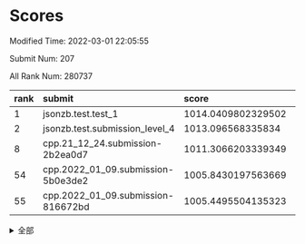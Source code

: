 # Scores

Modified Time: 2022-03-01 22:05:55

Submit Num: 207

All Rank Num: 280737

| rank |               submit               |       score        |       sigma        | pk_num |
| :--- | :--------------------------------- | :----------------- | :----------------- | :----- |
| 1    | jsonzb.test.test_1                 | 1014.0409802329502 | 0.8015561783911067 | 5423   |
| 2    | jsonzb.test.submission_level_4     | 1013.096568335834  | 0.8035205903627036 | 5419   |
| 8    | cpp.21_12_24.submission-2b2ea0d7   | 1011.3066203339349 | 0.7665184765793998 | 5429   |
| 54   | cpp.2022_01_09.submission-5b0e3de2 | 1005.8430197563669 | 0.713490140234944  | 5421   |
| 55   | cpp.2022_01_09.submission-816672bd | 1005.4495504135323 | 0.7222734807867451 | 5422   |


<details>
<summary>全部</summary>

| rank |                 submit                 |       score        |       sigma        | pk_num |
| :--- | :------------------------------------- | :----------------- | :----------------- | :----- |
| 1    | jsonzb.test.test_1                     | 1014.0409802329502 | 0.8015561783911067 | 5423   |
| 2    | jsonzb.test.submission_level_4         | 1013.096568335834  | 0.8035205903627036 | 5419   |
| 3    | gobigger.level_3.submission_level_3_10 | 1012.6718178428166 | 0.809562267066425  | 5430   |
| 4    | gobigger.level_3.submission_level_3_13 | 1011.5264103461259 | 0.7706539278376905 | 5432   |
| 5    | gobigger.level_3.submission_level_3_33 | 1011.5217440434781 | 0.7720362158559795 | 5423   |
| 6    | gobigger.level_3.submission_level_3_15 | 1011.3711313703959 | 0.7488412479763313 | 5428   |
| 7    | gobigger.level_3.submission_level_3_7  | 1011.3195853338536 | 0.7603198927384965 | 5426   |
| 8    | cpp.21_12_24.submission-2b2ea0d7       | 1011.3066203339349 | 0.7665184765793998 | 5429   |
| 9    | gobigger.level_3.submission_level_3_41 | 1011.2622302014773 | 0.7853971927083019 | 5425   |
| 10   | gobigger.level_3.submission_level_3_38 | 1011.1210049459199 | 0.7967637790832317 | 5424   |
| 11   | gobigger.level_3.submission_level_3_5  | 1010.9567664264836 | 0.7642287217000181 | 5426   |
| 12   | gobigger.level_3.submission_level_3_35 | 1010.9238148666396 | 0.7579457451709383 | 5428   |
| 13   | gobigger.level_3.submission_level_3_49 | 1010.8990624848067 | 0.7660345610396858 | 5429   |
| 14   | gobigger.level_3.submission_level_3_16 | 1010.8575563004969 | 0.7449067393918808 | 5426   |
| 15   | gobigger.level_3.submission_level_3_25 | 1010.8373762860838 | 0.7791722046341774 | 5425   |
| 16   | gobigger.level_3.submission_level_3_24 | 1010.7751874776178 | 0.7660807841784039 | 5427   |
| 17   | gobigger.level_3.submission_level_3_40 | 1010.607259053184  | 0.7434540995698282 | 5423   |
| 18   | gobigger.level_3.submission_level_3_34 | 1010.5607672557834 | 0.7597585144467155 | 5426   |
| 19   | gobigger.level_3.submission_level_3_28 | 1010.4561701061049 | 0.7685464668120261 | 5420   |
| 20   | gobigger.level_3.submission_level_3_42 | 1010.4388829905713 | 0.7760508657586093 | 5429   |
| 21   | gobigger.level_3.submission_level_3_20 | 1010.438817785469  | 0.7604938314377451 | 5428   |
| 22   | gobigger.level_3.submission_level_3_36 | 1010.4144709861049 | 0.7481660570628115 | 5425   |
| 23   | gobigger.level_3.submission_level_3_44 | 1010.407605826111  | 0.7870288466298188 | 5423   |
| 24   | gobigger.level_3.submission_level_3_31 | 1010.2020008937817 | 0.7456336696211175 | 5424   |
| 25   | gobigger.level_3.submission_level_3_12 | 1010.1359887447584 | 0.7543265109731638 | 5424   |
| 26   | gobigger.level_3.submission_level_3_23 | 1010.1228156436625 | 0.7577580312003077 | 5423   |
| 27   | gobigger.level_3.submission_level_3_2  | 1010.0020683623079 | 0.765920546750795  | 5428   |
| 28   | gobigger.level_3.submission_level_3_32 | 1009.9920575712431 | 0.7744019545524069 | 5422   |
| 29   | gobigger.level_3.submission_level_3_8  | 1009.9384114815988 | 0.7618039910858129 | 5427   |
| 30   | gobigger.level_3.submission_level_3_22 | 1009.9261382771197 | 0.7670216893702707 | 5422   |
| 31   | gobigger.level_3.submission_level_3_1  | 1009.8341718074456 | 0.7517430338550002 | 5422   |
| 32   | gobigger.level_3.submission_level_3_9  | 1009.7640520406609 | 0.7734399321945667 | 5424   |
| 33   | gobigger.level_3.submission_level_3_21 | 1009.6423964610277 | 0.7591127715232487 | 5424   |
| 34   | gobigger.level_3.submission_level_3_45 | 1009.5849533674477 | 0.7433686861952867 | 5420   |
| 35   | gobigger.level_3.submission_level_3_43 | 1009.5599014305858 | 0.7851162768830501 | 5422   |
| 36   | gobigger.level_3.submission_level_3_47 | 1009.5196124449466 | 0.7406697087973516 | 5422   |
| 37   | gobigger.level_3.submission_level_3_37 | 1009.4157544151777 | 0.746287736901055  | 5427   |
| 38   | gobigger.level_3.submission_level_3_3  | 1009.2562445283819 | 0.7345641730244801 | 5427   |
| 39   | gobigger.level_3.submission_level_3_26 | 1009.2329766460555 | 0.7483302266424788 | 5416   |
| 40   | gobigger.level_3.submission_level_3_27 | 1009.1830676900228 | 0.7358788961659852 | 5426   |
| 41   | gobigger.level_3.submission_level_3_46 | 1009.1818357106487 | 0.735285049092789  | 5422   |
| 42   | gobigger.level_3.submission_level_3_29 | 1009.1778654025342 | 0.764447614835249  | 5430   |
| 43   | gobigger.level_3.submission_level_3_48 | 1009.1217538427593 | 0.755686451664141  | 5427   |
| 44   | gobigger.level_3.submission_level_3_4  | 1009.0975849542949 | 0.7649497363770149 | 5429   |
| 45   | gobigger.level_3.submission_level_3_19 | 1009.0700550561818 | 0.753376814846013  | 5422   |
| 46   | gobigger.level_3.submission_level_3_14 | 1008.9334718196876 | 0.7776534323284316 | 5426   |
| 47   | gobigger.level_3.submission_level_3_30 | 1008.8620543199548 | 0.7356777504150454 | 5427   |
| 48   | gobigger.level_3.submission_level_3_17 | 1008.8021931880338 | 0.7409549892459383 | 5424   |
| 49   | gobigger.level_3.submission_level_3_39 | 1008.5724794635768 | 0.7451840538930041 | 5428   |
| 50   | gobigger.level_3.submission_level_3_11 | 1008.3984550069055 | 0.7211915667944789 | 5422   |
| 51   | gobigger.level_3.submission_level_3_18 | 1008.1552831924682 | 0.7490580263823166 | 5420   |
| 52   | gobigger.level_3.submission_level_3_0  | 1008.0311821229333 | 0.7498011390698129 | 5428   |
| 53   | gobigger.level_3.submission_level_3_6  | 1007.6726202333031 | 0.7735627360997631 | 5423   |
| 54   | cpp.2022_01_09.submission-5b0e3de2     | 1005.8430197563669 | 0.713490140234944  | 5421   |
| 55   | cpp.2022_01_09.submission-816672bd     | 1005.4495504135323 | 0.7222734807867451 | 5422   |
| 56   | gobigger.level_1.submission_level_1_49 | 1004.8317153688951 | 0.7078794255311551 | 5428   |
| 57   | gobigger.level_1.submission_level_1_14 | 1004.8023071313845 | 0.7229836773881091 | 5423   |
| 58   | gobigger.level_1.submission_level_1_30 | 1004.3756114759605 | 0.7260814235801073 | 5422   |
| 59   | gobigger.level_1.submission_level_1_11 | 1004.3065799544145 | 0.7205252607055137 | 5429   |
| 60   | gobigger.level_1.submission_level_1_13 | 1004.2777123562541 | 0.7066549617802442 | 5420   |
| 61   | gobigger.level_1.submission_level_1_37 | 1004.2601618267083 | 0.7190961377306805 | 5422   |
| 62   | gobigger.level_1.submission_level_1_38 | 1004.1398394506286 | 0.7239229082129287 | 5428   |
| 63   | gobigger.level_1.submission_level_1_21 | 1004.1209214976863 | 0.7191423877086018 | 5431   |
| 64   | gobigger.level_1.submission_level_1_24 | 1004.074531259575  | 0.6998053763202731 | 5430   |
| 65   | gobigger.level_1.submission_level_1_17 | 1004.0586654540352 | 0.7245902557780279 | 5427   |
| 66   | gobigger.level_1.submission_level_1_7  | 1004.0382209855393 | 0.7175645530963741 | 5429   |
| 67   | gobigger.level_1.submission_level_1_4  | 1004.0029656014876 | 0.7027275731896915 | 5431   |
| 68   | gobigger.level_1.submission_level_1_26 | 1003.8546720133958 | 0.7152835875250421 | 5422   |
| 69   | gobigger.level_1.submission_level_1_10 | 1003.851358780906  | 0.7264366218026209 | 5425   |
| 70   | gobigger.level_1.submission_level_1_44 | 1003.850720980873  | 0.7259613873635071 | 5430   |
| 71   | gobigger.level_1.submission_level_1_36 | 1003.8336071797237 | 0.7363601190769986 | 5429   |
| 72   | gobigger.level_1.submission_level_1_15 | 1003.7459671373689 | 0.7177622864588239 | 5423   |
| 73   | gobigger.level_1.submission_level_1_43 | 1003.6701175013338 | 0.7184307425292731 | 5421   |
| 74   | gobigger.level_1.submission_level_1_46 | 1003.6642336123155 | 0.7202769171961022 | 5426   |
| 75   | gobigger.level_1.submission_level_1_48 | 1003.6454421414898 | 0.717237968347147  | 5425   |
| 76   | gobigger.level_1.submission_level_1_8  | 1003.6271343470501 | 0.729384953032033  | 5423   |
| 77   | gobigger.level_1.submission_level_1_27 | 1003.4863241428832 | 0.7158685438521502 | 5425   |
| 78   | gobigger.level_1.submission_level_1_20 | 1003.3468482509257 | 0.7130725305456064 | 5428   |
| 79   | gobigger.level_1.submission_level_1_34 | 1003.326701517999  | 0.7103579867836977 | 5424   |
| 80   | gobigger.level_1.submission_level_1_32 | 1003.3224563382261 | 0.7366386503941301 | 5425   |
| 81   | gobigger.level_1.submission_level_1_25 | 1003.1450731119253 | 0.7246414529211505 | 5425   |
| 82   | gobigger.level_1.submission_level_1_31 | 1003.1292025573744 | 0.710815550873233  | 5423   |
| 83   | gobigger.level_1.submission_level_1_16 | 1003.0837223224272 | 0.7185317523740142 | 5423   |
| 84   | gobigger.level_1.submission_level_1_5  | 1003.0605837506474 | 0.713795378329812  | 5422   |
| 85   | gobigger.level_1.submission_level_1_29 | 1003.0579072589251 | 0.7223604329959086 | 5426   |
| 86   | gobigger.level_1.submission_level_1_47 | 1003.0271055744921 | 0.7090198687918638 | 5427   |
| 87   | gobigger.level_1.submission_level_1_12 | 1002.9320144979839 | 0.7185458408353889 | 5434   |
| 88   | gobigger.level_1.submission_level_1_19 | 1002.9104810871837 | 0.715011556294034  | 5423   |
| 89   | gobigger.level_1.submission_level_1_22 | 1002.8643805729748 | 0.7065478876163509 | 5426   |
| 90   | gobigger.level_1.submission_level_1_35 | 1002.8623504042858 | 0.7272158595445101 | 5425   |
| 91   | gobigger.level_1.submission_level_1_1  | 1002.8444182465726 | 0.7098169704327612 | 5431   |
| 92   | gobigger.level_1.submission_level_1_18 | 1002.7841157663478 | 0.7151543880671316 | 5422   |
| 93   | gobigger.level_1.submission_level_1_0  | 1002.7746193121177 | 0.7184996868105958 | 5431   |
| 94   | gobigger.level_1.submission_level_1_6  | 1002.6486991130193 | 0.7075488401846692 | 5428   |
| 95   | gobigger.level_1.submission_level_1_9  | 1002.6292597857571 | 0.7111980053522035 | 5422   |
| 96   | gobigger.level_1.submission_level_1_33 | 1002.6237374926933 | 0.7076024323988162 | 5423   |
| 97   | gobigger.level_1.submission_level_1_39 | 1002.5651196900562 | 0.7187479366437282 | 5425   |
| 98   | gobigger.level_1.submission_level_1_3  | 1002.5542241398167 | 0.7154687886456237 | 5428   |
| 99   | gobigger.level_1.submission_level_1_42 | 1002.481242918242  | 0.7141585753363233 | 5428   |
| 100  | gobigger.level_1.submission_level_1_41 | 1002.4252748628168 | 0.7212296010572855 | 5418   |
| 101  | gobigger.level_1.submission_level_1_28 | 1002.4218034355246 | 0.7215084952399627 | 5425   |
| 102  | gobigger.level_1.submission_level_1_23 | 1002.4169469456316 | 0.7251408082811226 | 5421   |
| 103  | gobigger.level_1.submission_level_1_40 | 1002.2644690685195 | 0.7283200749777171 | 5425   |
| 104  | gobigger.level_1.submission_level_1_45 | 1002.1857620085555 | 0.7099663974360879 | 5424   |
| 105  | gobigger.level_1.submission_level_1_2  | 1001.2444512956954 | 0.7155233271622954 | 5429   |
| 106  | gobigger.random.submission_random_19   | 997.3862509821812  | 0.7061180085877364 | 5428   |
| 107  | gobigger.random.submission_random_24   | 997.2792569534633  | 0.7147510796430151 | 5423   |
| 108  | gobigger.random.submission_random_11   | 997.009864661895   | 0.7172815859395366 | 5428   |
| 109  | gobigger.random.submission_random_41   | 996.9770607161921  | 0.7036961400667888 | 5423   |
| 110  | gobigger.random.submission_random_5    | 996.9027410152335  | 0.7093964973149868 | 5423   |
| 111  | gobigger.random.submission_random_12   | 996.7498764475744  | 0.7134463742692495 | 5427   |
| 112  | gobigger.random.submission_random_37   | 996.7315061809018  | 0.7058345311253953 | 5421   |
| 113  | gobigger.random.submission_random_1    | 996.6675916462785  | 0.7118692739852276 | 5425   |
| 114  | gobigger.random.submission_random_13   | 996.5791094360978  | 0.706000541644566  | 5431   |
| 115  | gobigger.random.submission_random_28   | 996.5633955315536  | 0.7244986114360756 | 5421   |
| 116  | gobigger.random.submission_random_26   | 996.5602114784773  | 0.7161249566938531 | 5427   |
| 117  | gobigger.random.submission_random_18   | 996.5496090545228  | 0.7270208787701744 | 5422   |
| 118  | gobigger.random.submission_random_9    | 996.438474314467   | 0.7206485390681467 | 5428   |
| 119  | gobigger.random.submission_random_29   | 996.3168256765703  | 0.6957947049402364 | 5427   |
| 120  | gobigger.random.submission_random_42   | 996.2693717942741  | 0.7027607914882394 | 5419   |
| 121  | gobigger.random.submission_random_39   | 996.2600734732567  | 0.7102465350724466 | 5420   |
| 122  | gobigger.random.submission_random_34   | 996.2594923730861  | 0.704967660845115  | 5421   |
| 123  | gobigger.random.submission_random_38   | 996.2319309500564  | 0.7196349722442147 | 5421   |
| 124  | gobigger.random.submission_random_48   | 996.1213775609477  | 0.701802824073205  | 5423   |
| 125  | gobigger.random.submission_random_27   | 996.1128903041133  | 0.6990535955509886 | 5424   |
| 126  | gobigger.random.submission_random_40   | 996.0916517966415  | 0.7134101908673298 | 5424   |
| 127  | gobigger.random.submission_random_49   | 996.0451071139305  | 0.7083912426503391 | 5427   |
| 128  | gobigger.random.submission_random_25   | 995.9991990298505  | 0.7071468663470307 | 5432   |
| 129  | gobigger.random.submission_random_16   | 995.9939259410959  | 0.7041424271873233 | 5425   |
| 130  | gobigger.random.submission_random_32   | 995.9763682486167  | 0.711789322921039  | 5425   |
| 131  | gobigger.random.submission_random_23   | 995.9720392171971  | 0.720584085102007  | 5423   |
| 132  | gobigger.random.submission_random_44   | 995.9597786611797  | 0.7125941936044505 | 5428   |
| 133  | gobigger.random.submission_random_45   | 995.9450707313692  | 0.7156681702441828 | 5427   |
| 134  | gobigger.random.submission_random_14   | 995.8885346786933  | 0.7218848509147157 | 5422   |
| 135  | gobigger.random.submission_random_8    | 995.8771257282361  | 0.7105772773935543 | 5425   |
| 136  | gobigger.random.submission_random_4    | 995.8620786585034  | 0.7086040824757993 | 5426   |
| 137  | gobigger.random.submission_random_47   | 995.8312578466852  | 0.7289469065874322 | 5424   |
| 138  | gobigger.random.submission_random_10   | 995.7238798470129  | 0.7151853622985329 | 5426   |
| 139  | gobigger.random.submission_random_21   | 995.5986536339782  | 0.7154046988555979 | 5422   |
| 140  | gobigger.random.submission_random_15   | 995.577863147646   | 0.7105988916224373 | 5428   |
| 141  | gobigger.random.submission_random_7    | 995.4866231015978  | 0.7228128243877674 | 5423   |
| 142  | gobigger.random.submission_random_6    | 995.4183259050134  | 0.7098648917762429 | 5423   |
| 143  | gobigger.random.submission_random_36   | 995.4030410085885  | 0.7067382481440877 | 5425   |
| 144  | gobigger.random.submission_random_22   | 995.2832415415322  | 0.7156276721169148 | 5426   |
| 145  | gobigger.random.submission_random_31   | 995.1473584404392  | 0.7109598683012426 | 5419   |
| 146  | gobigger.random.submission_random_43   | 995.1391147661787  | 0.7073708607515986 | 5430   |
| 147  | gobigger.random.submission_random_20   | 995.1355307030416  | 0.7102902526119895 | 5424   |
| 148  | gobigger.random.submission_random_30   | 995.1138398103145  | 0.722743641823305  | 5426   |
| 149  | gobigger.random.submission_random_35   | 995.0446723339726  | 0.7166341852571383 | 5424   |
| 150  | gobigger.random.submission_random_33   | 994.8468253799281  | 0.7158655729017883 | 5424   |
| 151  | gobigger.random.submission_random_46   | 994.843491462301   | 0.7150415330578772 | 5429   |
| 152  | gobigger.random.submission_random_2    | 994.8327908947401  | 0.7305155470220379 | 5418   |
| 153  | gobigger.random.submission_random_0    | 994.7898504909903  | 0.7140803060173424 | 5420   |
| 154  | gobigger.random.submission_random_3    | 994.7198292422921  | 0.7038720010910363 | 5424   |
| 155  | gobigger.random.submission_random_17   | 994.4892404157963  | 0.7106958866178613 | 5428   |
| 156  | gobigger.level_2.submission_level_2_27 | 993.8983101726639  | 0.7350465118975836 | 5425   |
| 157  | gobigger.level_2.submission_level_2_20 | 993.8599703322664  | 0.7355101928860379 | 5423   |
| 158  | gobigger.level_2.submission_level_2_31 | 993.68087553065    | 0.7460575770964604 | 5429   |
| 159  | gobigger.level_2.submission_level_2_22 | 993.5833571815551  | 0.7235206204765415 | 5426   |
| 160  | gobigger.level_2.submission_level_2_48 | 993.5527996896553  | 0.7309105233221432 | 5420   |
| 161  | gobigger.level_2.submission_level_2_19 | 993.5035721965937  | 0.7504924656402866 | 5429   |
| 162  | gobigger.level_2.submission_level_2_7  | 993.4717132423332  | 0.7390074943138203 | 5427   |
| 163  | gobigger.level_2.submission_level_2_10 | 993.223245498661   | 0.7234888123278208 | 5421   |
| 164  | gobigger.level_2.submission_level_2_0  | 993.1750089152259  | 0.7374177151905674 | 5419   |
| 165  | gobigger.level_2.submission_level_2_32 | 993.1720207784673  | 0.7449494073310913 | 5427   |
| 166  | gobigger.level_2.submission_level_2_2  | 993.1248453294397  | 0.7428483726123348 | 5422   |
| 167  | gobigger.level_2.submission_level_2_16 | 993.1008782387846  | 0.7456490110970745 | 5413   |
| 168  | gobigger.level_2.submission_level_2_28 | 992.9439298460096  | 0.7286801599644629 | 5422   |
| 169  | gobigger.level_2.submission_level_2_25 | 992.9048388345249  | 0.7294937247733659 | 5423   |
| 170  | gobigger.level_2.submission_level_2_3  | 992.8846239827865  | 0.7391637459099671 | 5423   |
| 171  | gobigger.level_2.submission_level_2_21 | 992.7838845647805  | 0.7332506220560228 | 5424   |
| 172  | gobigger.level_2.submission_level_2_40 | 992.517423813032   | 0.7326711898381666 | 5423   |
| 173  | gobigger.level_2.submission_level_2_23 | 992.4974980292503  | 0.7511881019477422 | 5426   |
| 174  | gobigger.level_2.submission_level_2_15 | 992.490391173708   | 0.7461827593241745 | 5423   |
| 175  | gobigger.level_2.submission_level_2_44 | 992.3995978769651  | 0.748679492535407  | 5425   |
| 176  | gobigger.level_2.submission_level_2_9  | 992.2087870190687  | 0.7379136331843046 | 5422   |
| 177  | gobigger.level_2.submission_level_2_5  | 992.1585037426895  | 0.736935728375296  | 5424   |
| 178  | gobigger.level_2.submission_level_2_18 | 992.1572267358049  | 0.7475292734239719 | 5424   |
| 179  | gobigger.level_2.submission_level_2_12 | 992.1567055178746  | 0.761601263117209  | 5426   |
| 180  | gobigger.level_2.submission_level_2_41 | 992.1546939268959  | 0.7480350721405605 | 5430   |
| 181  | gobigger.level_2.submission_level_2_14 | 992.1335629628612  | 0.759613522543623  | 5425   |
| 182  | gobigger.level_2.submission_level_2_11 | 992.1241737510044  | 0.7412527840417884 | 5424   |
| 183  | gobigger.level_2.submission_level_2_33 | 991.9356122604585  | 0.7642681528302939 | 5423   |
| 184  | gobigger.level_2.submission_level_2_8  | 991.9006303572061  | 0.751278306825356  | 5420   |
| 185  | gobigger.level_2.submission_level_2_49 | 991.8396948783089  | 0.7583721084186145 | 5423   |
| 186  | gobigger.level_2.submission_level_2_46 | 991.7744421882746  | 0.7719889595516319 | 5425   |
| 187  | gobigger.level_2.submission_level_2_6  | 991.5553671099232  | 0.7701096343092261 | 5422   |
| 188  | gobigger.level_2.submission_level_2_42 | 991.459267229831   | 0.7571432497993831 | 5427   |
| 189  | gobigger.level_2.submission_level_2_24 | 991.4221326866831  | 0.7505048095719072 | 5430   |
| 190  | gobigger.level_2.submission_level_2_36 | 991.3134717987061  | 0.7444205194091171 | 5427   |
| 191  | gobigger.level_2.submission_level_2_35 | 991.3100370437775  | 0.770206104772072  | 5424   |
| 192  | gobigger.level_2.submission_level_2_37 | 991.2946551471767  | 0.7795503445228429 | 5422   |
| 193  | gobigger.level_2.submission_level_2_38 | 991.2690936870432  | 0.7544843726852674 | 5425   |
| 194  | gobigger.level_2.submission_level_2_47 | 991.2380652449477  | 0.7709155033185257 | 5425   |
| 195  | gobigger.level_2.submission_level_2_34 | 991.1504421893878  | 0.7636971287761117 | 5426   |
| 196  | gobigger.level_2.submission_level_2_30 | 991.139684322246   | 0.7522082945667751 | 5428   |
| 197  | gobigger.level_2.submission_level_2_45 | 991.1367513839763  | 0.7543185802756887 | 5427   |
| 198  | gobigger.level_2.submission_level_2_17 | 990.9818693438662  | 0.758851667257933  | 5425   |
| 199  | gobigger.level_2.submission_level_2_43 | 990.9082461001431  | 0.7352824879967984 | 5428   |
| 200  | gobigger.level_2.submission_level_2_26 | 990.6714490764963  | 0.7774696830199733 | 5427   |
| 201  | gobigger.level_2.submission_level_2_4  | 990.6349136624123  | 0.7658887510360494 | 5429   |
| 202  | gobigger.level_2.submission_level_2_29 | 990.5957829472329  | 0.7574643551560084 | 5424   |
| 203  | gobigger.level_2.submission_level_2_39 | 990.3472913038296  | 0.7701971819795831 | 5427   |
| 204  | gobigger.level_2.submission_level_2_1  | 989.9930020418085  | 0.7650073972534162 | 5420   |
| 205  | gobigger.level_2.submission_level_2_13 | 989.87933312781    | 0.7700454024959942 | 5429   |
| 206  | gobigger.none.submission_none_0        | 978.6184257185012  | 1.2697331155673401 | 5426   |
| 207  | gobigger.none.submission_none_1        | 976.3245170050703  | 1.4342278100570551 | 5423   |

</details>